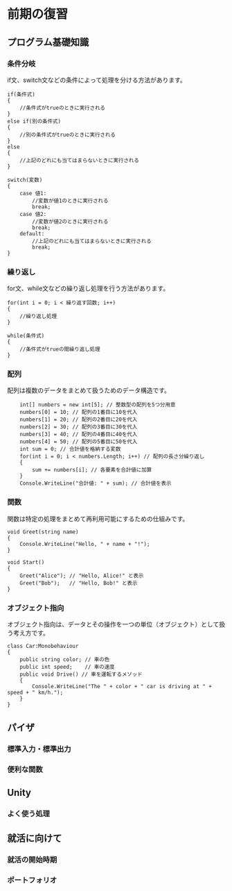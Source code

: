 # 前期の復習
## プログラム基礎知識
### 条件分岐
if文、switch文などの条件によって処理を分ける方法があります。<br>
~~~ clike
if(条件式)
{
	//条件式がtrueのときに実行される
}
else if(別の条件式)
{
	//別の条件式がtrueのときに実行される
}
else
{
	//上記のどれにも当てはまらないときに実行される
}
~~~
~~~ clike
switch(変数)
{
	case 値1:
		//変数が値1のときに実行される
		break;
	case 値2:
		//変数が値2のときに実行される
		break;
	default:
		//上記のどれにも当てはまらないときに実行される
		break;
}
~~~
### 繰り返し
for文、while文などの繰り返し処理を行う方法があります。<br>
~~~ clike
for(int i = 0; i < 繰り返す回数; i++)
{
	//繰り返し処理
}
~~~
~~~ clike
while(条件式)
{
	//条件式がtrueの間繰り返し処理
}
~~~

### 配列
配列は複数のデータをまとめて扱うためのデータ構造です。<br>
~~~ clike
	int[] numbers = new int[5]; // 整数型の配列を5つ分用意
	numbers[0] = 10; // 配列の1番目に10を代入
	numbers[1] = 20; // 配列の2番目に20を代入
	numbers[2] = 30; // 配列の3番目に30を代入
	numbers[3] = 40; // 配列の4番目に40を代入
	numbers[4] = 50; // 配列の5番目に50を代入
	int sum = 0; // 合計値を格納する変数
	for(int i = 0; i < numbers.Length; i++) // 配列の長さ分繰り返し
	{
		sum += numbers[i]; // 各要素を合計値に加算
	}
	Console.WriteLine("合計値: " + sum); // 合計値を表示
~~~
### 関数
関数は特定の処理をまとめて再利用可能にするための仕組みです。<br>
~~~ clike
void Greet(string name)
{
	Console.WriteLine("Hello, " + name + "!");
}

void Start()
{
	Greet("Alice"); // "Hello, Alice!" と表示
	Greet("Bob");   // "Hello, Bob!" と表示
}

~~~
### オブジェクト指向
オブジェクト指向は、データとその操作を一つの単位（オブジェクト）として扱う考え方です。<br>
~~~ clike
class Car:Monobehaviour
{
	public string color; // 車の色
	public int speed;    // 車の速度
	public void Drive() // 車を運転するメソッド
	{
		Console.WriteLine("The " + color + " car is driving at " + speed + " km/h.");
	}
}
~~~
## パイザ
### 標準入力・標準出力
### 便利な関数<Linq>
## Unity
### よく使う処理
## 就活に向けて
### 就活の開始時期
### ポートフォリオ